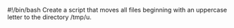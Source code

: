 #!/bin/bash
Create a script that moves all files beginning with an uppercase letter to the directory /tmp/u.
